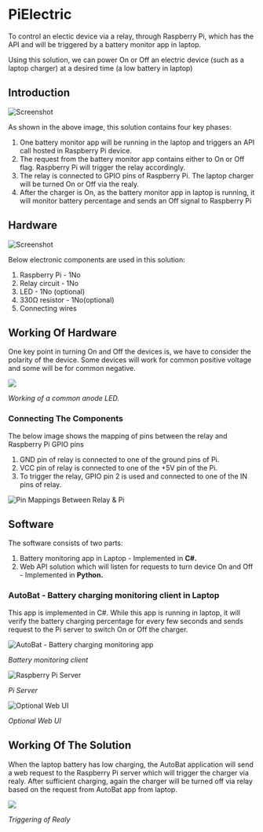 # PiElectric

To control an electic device via a relay, through Raspberry Pi, which has the API and will be triggered by a battery monitor app in laptop.

Using this solution, we can power On or Off an electric device (such as a laptop charger) at a desired time (a low battery in laptop) 

## Introduction

![Screenshot](Docs/PiElectric.jpg)  

As shown in the above image, this solution contains four key phases:

1. One battery monitor app will be running in the laptop and triggers an API call hosted in Raspberry Pi device.
1. The request from the battery monitor app contains either to On or Off flag. Raspberry Pi will trigger the relay accordingly.
1. The relay is connected to GPIO pins of Raspberry Pi. The laptop charger will be turned On or Off via the realy.
1. After the charger is On, as the battery monitor app in laptop is running, it will monitor battery percentage and sends an Off signal to Raspberry Pi
   
## Hardware

![Screenshot](Docs/Hardware.jpg)  

Below electronic components are used in this solution:

1. Raspberry Pi - 1No
2. Relay circuit - 1No
3. LED - 1No (optional)
4. 330Ω resistor - 1No(optional)
5. Connecting wires
    
## Working  Of Hardware

One key point in turning On and Off the devices is, we have to consider the polarity of the device. Some devices will work for common positive voltage and some will be for common negative.

<a href='Docs/WorkingOfLED.mp4' target='_blank'><img src='Docs/VideoThumb.png'/></a>

*Working of a common anode LED.*

### Connecting The Components

The below image shows the mapping of pins between the relay and Raspberry Pi GPIO pins

1. GND pin of relay is connected to one of the ground pins of Pi.
2. VCC pin of relay is connected to one of the +5V pin of the Pi.
3. To trigger the relay, GPIO pin 2 is used and connected to one of the IN pins of relay.

![Pin Mappings Between Relay & Pi](Docs/PinMappings.jpg)

## Software

The software consists of two parts:

1. Battery monitoring app in Laptop - Implemented in **C#.**
2. Web API solution which will listen for requests to turn device On and Off - Implemented in **Python.**

### AutoBat - Battery charging monitoring client in Laptop  

This app is implemented in C#. While this app is running in laptop, it will verify the battery charging percentage for every few seconds and sends request to the Pi server to switch On or Off the charger.

![AutoBat - Battery charging monitoring app](Docs/AutoBat.png)

*Battery monitoring client* 

![Raspberry Pi Server](Docs/PiServer.png)

*Pi Server*

![Optional Web UI](Docs/WebUI.png)

*Optional Web UI*

## Working Of The Solution
When the laptop battery has low charging, the AutoBat application will send a web request to the Raspberry Pi server which will trigger the charger via realy. After sufficient charging, again the charger will be turned off via relay based on the request from AutoBat app from laptop.

![](Docs/Relay.jpg) 

*Triggering of Realy*

